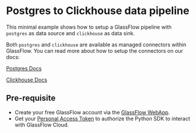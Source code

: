 # Postgres to Clickhouse data pipeline 

This minimal example shows how to setup a GlassFlow pipeline with `postgres` as data source and `clickhouse` as data sink. 

Both `postgres` and `clickhouse` are available as managed connectors within GlassFlow. 
You can read more about how to setup the connectors on our docs: 

[Postgres Docs](https://www.glassflow.dev/docs/integrations/sources/postgres-cdc)

[Clickhouse Docs](https://www.glassflow.dev/docs/integrations/sinks/clickhouse)



## Pre-requisite

- Create your free GlassFlow account via the [GlassFlow WebApp](https://app.glassflow.dev).
- Get your [Personal Access Token](https://app.glassflow.dev/profile) to authorize the Python SDK to interact with GlassFlow Cloud.